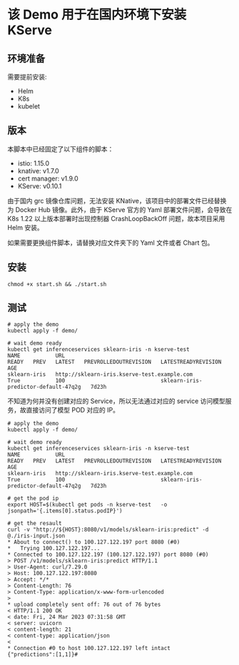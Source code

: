 # 该 Demo 用于在国内环境下安装 KServe

## 环境准备
需要提前安装:
- Helm
- K8s
- kubelet

## 版本
本脚本中已经固定了以下组件的脚本：
- istio: 1.15.0
- knative: v1.7.0
- cert manager: v1.9.0
- KServe: v0.10.1

由于国内 grc 镜像仓库问题，无法安装 KNative，该项目中的部署文件已经替换为 Docker Hub 镜像。此外，由于 KServe 官方的 Yaml 部署文件问题，会导致在 K8s 1.22 以上版本部署时出现控制器 CrashLoopBackOff 问题，故本项目采用 Helm 安装。

如果需要更换组件脚本，请替换对应文件夹下的 Yaml 文件或者 Chart 包。

## 安装
    chmod +x start.sh && ./start.sh

## 测试
```shell
# apply the demo
kubectl apply -f demo/

# wait demo ready
kubectl get inferenceservices sklearn-iris -n kserve-test
NAME           URL                                                 READY   PREV   LATEST   PREVROLLEDOUTREVISION   LATESTREADYREVISION                    AGE
sklearn-iris   http://sklearn-iris.kserve-test.example.com         True           100                              sklearn-iris-predictor-default-47q2g   7d23h
```
不知道为何并没有创建对应的 Service，所以无法通过对应的 service 访问模型服务，故直接访问了模型 POD 对应的 IP。
```shell
# apply the demo
kubectl apply -f demo/

# wait demo ready
kubectl get inferenceservices sklearn-iris -n kserve-test
NAME           URL                                                 READY   PREV   LATEST   PREVROLLEDOUTREVISION   LATESTREADYREVISION                    AGE
sklearn-iris   http://sklearn-iris.kserve-test.example.com         True           100                              sklearn-iris-predictor-default-47q2g   7d23h
```
```shell
# get the pod ip
export HOST=$(kubectl get pods -n kserve-test   -o jsonpath='{.items[0].status.podIP}')

# get the resault
curl -v "http://${HOST}:8080/v1/models/sklearn-iris:predict" -d @./iris-input.json
* About to connect() to 100.127.122.197 port 8080 (#0)
*   Trying 100.127.122.197...
* Connected to 100.127.122.197 (100.127.122.197) port 8080 (#0)
> POST /v1/models/sklearn-iris:predict HTTP/1.1
> User-Agent: curl/7.29.0
> Host: 100.127.122.197:8080
> Accept: */*
> Content-Length: 76
> Content-Type: application/x-www-form-urlencoded
> 
* upload completely sent off: 76 out of 76 bytes
< HTTP/1.1 200 OK
< date: Fri, 24 Mar 2023 07:31:58 GMT
< server: uvicorn
< content-length: 21
< content-type: application/json
< 
* Connection #0 to host 100.127.122.197 left intact
{"predictions":[1,1]}#                   
```